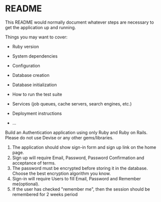 # README

This README would normally document whatever steps are necessary to get the
application up and running.

Things you may want to cover:

* Ruby version

* System dependencies

* Configuration

* Database creation

* Database initialization

* How to run the test suite

* Services (job queues, cache servers, search engines, etc.)

* Deployment instructions

* ...

Build an Authentication application using only Ruby and Ruby on Rails.
Please do not use Devise or any other gems/libraries.

1. The application should show sign-in form and sign up link on the home page.
2. Sign up will require Email, Password, Password Confirmation and acceptance of terms.
3. The password must be encrypted before storing it in the database. Choose the best encryption algorithm you know.
4. Sign-in will require Users to fill Email, Password and Remember me(optional).
5. If the user has checked "remember me", then the session should be remembered for 2 weeks period